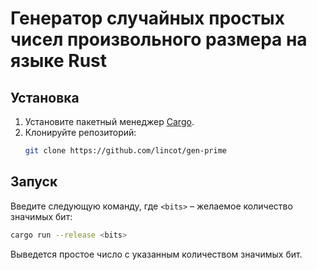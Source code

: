 # Генератор случайных простых чисел произвольного размера на языке Rust

## Установка

1. Установите пакетный менеджер [Cargo](https://doc.rust-lang.org/cargo/getting-started/installation.html).
2. Клонируйте репозиторий:
    ```sh
    git clone https://github.com/lincot/gen-prime
    ```

## Запуск

Введите следующую команду, где `<bits>` – желаемое количество значимых бит:

```sh
cargo run --release <bits>
```

Выведется простое число с указанным количеством значимых бит.
